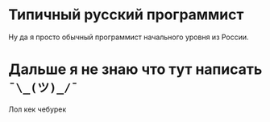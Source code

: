 # Типичный русский программист

Ну да я просто обычный программист начального уровня из России.

# Дальше я не знаю что тут написать `¯\_(ツ)_/¯`
Лол кек чебурек
